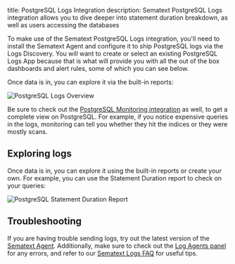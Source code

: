title: PostgreSQL Logs Integration
description: Sematext PostgreSQL Logs integration allows you to dive deeper into statement duration breakdown, as well as users accessing the databases

To make use of the Sematext PostgreSQL Logs integration, you'll need to install the Sematext Agent and configure it to ship PostgreSQL logs via the Logs Discovery. You will want to create or select an existing PostgreSQL Logs App because that is what will provide you with all the out of the box dashboards and alert rules, some of which you can see below.

Once data is in, you can explore it via the built-in reports: 

<img
  class="content-modal-image"
  alt="PostgreSQL Logs Overview"
  src="../../images/agents/postgresql_overview.png"
  title="PostgreSQL Logs Overview"
/>

Be sure to check out the [PostgreSQL Monitoring integration](./postgresql.md) as well, to get a complete view on PostgreSQL. For example, if you notice expensive queries in the logs, monitoring can tell you whether they hit the indices or they were mostly scans.

## Exploring logs

Once data is in, you can explore it using the built-in reports or create your own. For example, you can use the Statement Duration report to check on your queries:

<img
  class="content-modal-image"
  alt="PostgreSQL Statement Duration Report"
  src="../../images/agents/postgresql_statement.png"
  title="PostgreSQL Statement Duration Report"
/>

## Troubleshooting

If you are having trouble sending logs, try out the latest version of the [Sematext Agent](../agents/sematext-agent/installation/). Additionally, make sure to check out the [Log Agents panel](https://sematext.com/docs/fleet/#log-agents) for any errors, and refer to our [Sematext Logs FAQ](https://sematext.com/docs/logs/faq/) for useful tips.
